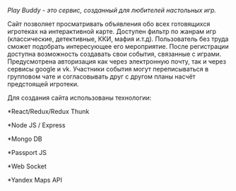 _Play Buddy - это сервис, созданный для любителей настольных игр._

Сайт позволяет просматривать объявления обо всех готовящихся игротеках на интерактивной карте. Доступен фильтр по жанрам игр (классические, детективные, ККИ, мафия и.т.д). Пользователь без труда сможет подобрать интересующее его мероприятие. После регистрации доступна возможность создавать свои события, связанные с играми. Предусмотрена авторизация как через электронную почту, так и через сервисы google и vk. Участники события могут переписываться в групповом чате и согласовывать друг с другом планы насчёт предстоящей игротеки.

Для создания сайта использованы технологии:

*React/Redux/Redux Thunk

*Node JS / Express

*Mongo DB

*Passport JS

*Web Socket

*Yandex Maps API
